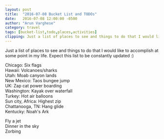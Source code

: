 ```yaml
---
layout: post
title:  "2016-07-08 Bucket List and TODOs"
date:   2016-07-08 12:00:00 -0500
author: "Arun Varghese"
category: travel
tags: [bucket-list,todo,places,activities]
clipping: Just a list of places to see and things to do that I would like to accomplish at some point in my life. Expect this list to be constantly updated...
---
```


Just a list of places to see and things to do that I would like to accomplish at some point in my life. Expect this list to be constantly updated :)

<i class="fa fa-fw fa-plane"></i> Chicago: Six flags <i class="fa fa-fw fa-check"></i>   
<i class="fa fa-fw fa-plane"></i> Hawaii: Volcanoes/sharks  
<i class="fa fa-fw fa-plane"></i> Utah: Moab canyon lands  
<i class="fa fa-fw fa-plane"></i> New Mexico: Taos bungee jump  
<i class="fa fa-fw fa-plane"></i> UK: Zap cat power boarding  
<i class="fa fa-fw fa-plane"></i> Washington:  Kayak over waterfall  
<i class="fa fa-fw fa-plane"></i> Turkey:  Hot air balloons  
<i class="fa fa-fw fa-plane"></i> Sun city, Africa:  Highest zip  
<i class="fa fa-fw fa-plane"></i> Chattanooga, TN: Hang glide  
<i class="fa fa-fw fa-plane"></i> Kentucky: Noah's Ark  

<i class="fa fa-fw fa-map-marker"></i> Fly a jet  
<i class="fa fa-fw fa-map-marker"></i> Dinner in the sky  
<i class="fa fa-fw fa-map-marker"></i> Zorbing  



